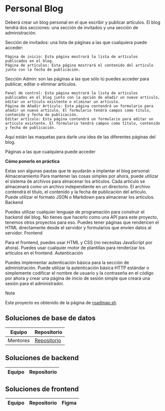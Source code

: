 # Personal Blog
Deberá crear un blog personal en el que escribir y publicar artículos. El blog tendrá dos secciones: una sección de invitados y una sección de administración.

Sección de invitados: una lista de páginas a las que cualquiera puede acceder:

    Página de inicio: Esta página mostrará la lista de artículos publicados en el blog.
    Página de artículos: Esta página mostrará el contenido del artículo junto con la fecha de publicación.

Sección Admin: son las páginas a las que sólo tú puedes acceder para publicar, editar o eliminar artículos.

    Panel de control: Esta página mostrará la lista de artículos publicados en el blog junto con la opción de añadir un nuevo artículo, editar un artículo existente o eliminar un artículo.
    Página de Añadir Artículo: Esta página contendrá un formulario para añadir un nuevo artículo. El formulario tendrá campos como título, contenido y fecha de publicación.
    Editar artículo: Esta página contendrá un formulario para editar un artículo existente. El formulario tendrá campos como título, contenido y fecha de publicación.

Aquí están las maquetas para darle una idea de las diferentes páginas del blog.

Páginas a las que cualquiera puede acceder

**Cómo ponerlo en práctica**

Estas son algunas pautas que te ayudarán a implantar el blog personal:
Almacenamiento
Para mantener las cosas simples por ahora, puede utilizar el sistema de archivos para almacenar los artículos. Cada artículo se almacenará como un archivo independiente en un directorio. El archivo contendrá el título, el contenido y la fecha de publicación del artículo. Puede utilizar el formato JSON o Markdown para almacenar los artículos.
Backend

Puedes utilizar cualquier lenguaje de programación para construir el backend del blog. No tienes que hacerlo como una API para este proyecto, tenemos otros proyectos para eso. Puedes tener páginas que rendericen el HTML directamente desde el servidor y formularios que envíen datos al servidor.
Frontend

Para el frontend, puedes usar HTML y CSS (no necesitas JavaScript por ahora). Puedes usar cualquier motor de plantillas para renderizar los artículos en el frontend.
Autenticación

Puedes implementar autenticación básica para la sección de administración. Puede utilizar la autenticación básica HTTP estándar o simplemente codificar el nombre de usuario y la contraseña en el código por ahora y crear una página de inicio de sesión simple que creará una sesión para el administrador.

> [!NOTE]
> Este proyecto es obtenido de la página de <a href="https://roadmap.sh/projects/personal-blog">roadmap.sh</a>

## Soluciones de base de datos
|Equipo|Repositorio|
|-------|-----------|
|Mentores|<a href="https://github.com/untalbry/blog-db">Repositorio</a>|

## Soluciones de backend
|Equipo|Repositorio|
|-------|-----------|

## Soluciones de frontend
|Equipo|Repositorio| Figma |
|-------|-----------|------|
